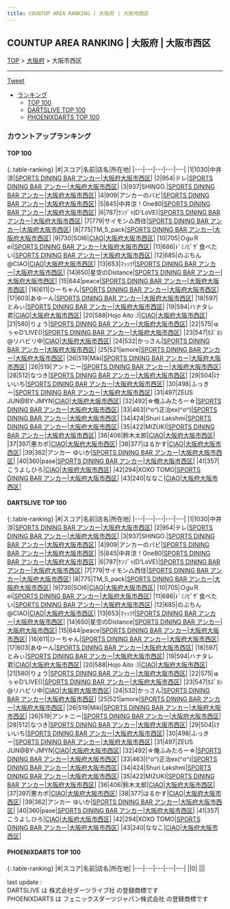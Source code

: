 ```yaml
---
title: COUNTUP AREA RANKING | 大阪府 | 大阪市西区
---
```

## COUNTUP AREA RANKING | 大阪府 | 大阪市西区

[TOP](/darts/rank/) > [大阪府](/darts/rank/大阪府/) > 大阪市西区

___

<a href="https://twitter.com/share?ref_src=twsrc%5Etfw" data-text="COUNTUP AREA RANKING | 大阪府大阪市西区" class="twitter-share-button" data-hashtags="DARTSLIVE,PHOENIXDARTS,darts,ダーツ" data-show-count="false">Tweet</a>

* [ランキング](#カウントアップランキング)
    * [TOP 100](#top-100)
    * [DARTSLIVE TOP 100](#dartslive-top-100)
    * [PHOENIXDARTS TOP 100](#phoenixdarts-top-100)

### カウントアップランキング

#### TOP 100



{:.table-ranking}
|#|スコア|名前|店名|所在地|
|---|---|---|---|---|
|1|1030|<span class="rank-name-dl">中井 涼</span>|<a href="https://search.dartslive.com/jp/shop/425d0b9bfb1783f70d9b047a20a7ba1e">SPORTS DINING BAR アンカー</a>|<a href="/darts/rank/大阪府/大阪市西区">大阪府大阪市西区</a>|
|2|954|<span class="rank-name-dl">テレ</span>|<a href="https://search.dartslive.com/jp/shop/425d0b9bfb1783f70d9b047a20a7ba1e">SPORTS DINING BAR アンカー</a>|<a href="/darts/rank/大阪府/大阪市西区">大阪府大阪市西区</a>|
|3|937|<span class="rank-name-dl">SHINGO.</span>|<a href="https://search.dartslive.com/jp/shop/425d0b9bfb1783f70d9b047a20a7ba1e">SPORTS DINING BAR アンカー</a>|<a href="/darts/rank/大阪府/大阪市西区">大阪府大阪市西区</a>|
|4|909|<span class="rank-name-dl">アンカーのバビ</span>|<a href="https://search.dartslive.com/jp/shop/425d0b9bfb1783f70d9b047a20a7ba1e">SPORTS DINING BAR アンカー</a>|<a href="/darts/rank/大阪府/大阪市西区">大阪府大阪市西区</a>|
|5|845|<span class="rank-name-dl">中井涼！One80</span>|<a href="https://search.dartslive.com/jp/shop/425d0b9bfb1783f70d9b047a20a7ba1e">SPORTS DINING BAR アンカー</a>|<a href="/darts/rank/大阪府/大阪市西区">大阪府大阪市西区</a>|
|6|787|<span class="rank-name-dl">ｹﾝｿﾞｩ(D&#x27;LoVE)</span>|<a href="https://search.dartslive.com/jp/shop/425d0b9bfb1783f70d9b047a20a7ba1e">SPORTS DINING BAR アンカー</a>|<a href="/darts/rank/大阪府/大阪市西区">大阪府大阪市西区</a>|
|7|779|<span class="rank-name-dl">サイモン△西住</span>|<a href="https://search.dartslive.com/jp/shop/425d0b9bfb1783f70d9b047a20a7ba1e">SPORTS DINING BAR アンカー</a>|<a href="/darts/rank/大阪府/大阪市西区">大阪府大阪市西区</a>|
|8|775|<span class="rank-name-dl">TM_5_pack</span>|<a href="https://search.dartslive.com/jp/shop/425d0b9bfb1783f70d9b047a20a7ba1e">SPORTS DINING BAR アンカー</a>|<a href="/darts/rank/大阪府/大阪市西区">大阪府大阪市西区</a>|
|9|730|<span class="rank-name-dl">SOI6</span>|<a href="https://search.dartslive.com/jp/shop/77472c762efcb2670d9b047a20a7ba1e">CIAO</a>|<a href="/darts/rank/大阪府/大阪市西区">大阪府大阪市西区</a>|
|10|705|<span class="rank-name-dl">ＯguＲei</span>|<a href="https://search.dartslive.com/jp/shop/425d0b9bfb1783f70d9b047a20a7ba1e">SPORTS DINING BAR アンカー</a>|<a href="/darts/rank/大阪府/大阪市西区">大阪府大阪市西区</a>|
|11|686|<span class="rank-name-dl">ﾄﾞﾐﾉﾋﾟｻﾞ食べたい</span>|<a href="https://search.dartslive.com/jp/shop/425d0b9bfb1783f70d9b047a20a7ba1e">SPORTS DINING BAR アンカー</a>|<a href="/darts/rank/大阪府/大阪市西区">大阪府大阪市西区</a>|
|12|685|<span class="rank-name-dl">のぶちん@CIAO</span>|<a href="https://search.dartslive.com/jp/shop/77472c762efcb2670d9b047a20a7ba1e">CIAO</a>|<a href="/darts/rank/大阪府/大阪市西区">大阪府大阪市西区</a>|
|13|653|<span class="rank-name-dl">ﾏｯｯﾂ!</span>|<a href="https://search.dartslive.com/jp/shop/425d0b9bfb1783f70d9b047a20a7ba1e">SPORTS DINING BAR アンカー</a>|<a href="/darts/rank/大阪府/大阪市西区">大阪府大阪市西区</a>|
|14|650|<span class="rank-name-dl">星空のDistance</span>|<a href="https://search.dartslive.com/jp/shop/425d0b9bfb1783f70d9b047a20a7ba1e">SPORTS DINING BAR アンカー</a>|<a href="/darts/rank/大阪府/大阪市西区">大阪府大阪市西区</a>|
|15|644|<span class="rank-name-dl">peace</span>|<a href="https://search.dartslive.com/jp/shop/425d0b9bfb1783f70d9b047a20a7ba1e">SPORTS DINING BAR アンカー</a>|<a href="/darts/rank/大阪府/大阪市西区">大阪府大阪市西区</a>|
|16|611|<span class="rank-name-dl">ひーちゃん</span>|<a href="https://search.dartslive.com/jp/shop/425d0b9bfb1783f70d9b047a20a7ba1e">SPORTS DINING BAR アンカー</a>|<a href="/darts/rank/大阪府/大阪市西区">大阪府大阪市西区</a>|
|17|603|<span class="rank-name-dl">あゆーん</span>|<a href="https://search.dartslive.com/jp/shop/425d0b9bfb1783f70d9b047a20a7ba1e">SPORTS DINING BAR アンカー</a>|<a href="/darts/rank/大阪府/大阪市西区">大阪府大阪市西区</a>|
|18|597|<span class="rank-name-dl">とみぃ</span>|<a href="https://search.dartslive.com/jp/shop/425d0b9bfb1783f70d9b047a20a7ba1e">SPORTS DINING BAR アンカー</a>|<a href="/darts/rank/大阪府/大阪市西区">大阪府大阪市西区</a>|
|19|594|<span class="rank-name-dl">ハナタレ君</span>|<a href="https://search.dartslive.com/jp/shop/77472c762efcb2670d9b047a20a7ba1e">CIAO</a>|<a href="/darts/rank/大阪府/大阪市西区">大阪府大阪市西区</a>|
|20|588|<span class="rank-name-dl">Hojo Aito :)</span>|<a href="https://search.dartslive.com/jp/shop/77472c762efcb2670d9b047a20a7ba1e">CIAO</a>|<a href="/darts/rank/大阪府/大阪市西区">大阪府大阪市西区</a>|
|21|580|<span class="rank-name-dl">りょう</span>|<a href="https://search.dartslive.com/jp/shop/425d0b9bfb1783f70d9b047a20a7ba1e">SPORTS DINING BAR アンカー</a>|<a href="/darts/rank/大阪府/大阪市西区">大阪府大阪市西区</a>|
|22|575|<span class="rank-name-dl">ゅぅゃD&#x27;LIVE()</span>|<a href="https://search.dartslive.com/jp/shop/425d0b9bfb1783f70d9b047a20a7ba1e">SPORTS DINING BAR アンカー</a>|<a href="/darts/rank/大阪府/大阪市西区">大阪府大阪市西区</a>|
|23|547|<span class="rank-name-dl">ｶｽﾞﾖｼ@リハビリ中</span>|<a href="https://search.dartslive.com/jp/shop/77472c762efcb2670d9b047a20a7ba1e">CIAO</a>|<a href="/darts/rank/大阪府/大阪市西区">大阪府大阪市西区</a>|
|24|532|<span class="rank-name-dl">かっさん</span>|<a href="https://search.dartslive.com/jp/shop/425d0b9bfb1783f70d9b047a20a7ba1e">SPORTS DINING BAR アンカー</a>|<a href="/darts/rank/大阪府/大阪市西区">大阪府大阪市西区</a>|
|25|521|<span class="rank-name-dl">amore</span>|<a href="https://search.dartslive.com/jp/shop/425d0b9bfb1783f70d9b047a20a7ba1e">SPORTS DINING BAR アンカー</a>|<a href="/darts/rank/大阪府/大阪市西区">大阪府大阪市西区</a>|
|26|519|<span class="rank-name-dl">Miki</span>|<a href="https://search.dartslive.com/jp/shop/425d0b9bfb1783f70d9b047a20a7ba1e">SPORTS DINING BAR アンカー</a>|<a href="/darts/rank/大阪府/大阪市西区">大阪府大阪市西区</a>|
|26|519|<span class="rank-name-dl">アントニー</span>|<a href="https://search.dartslive.com/jp/shop/425d0b9bfb1783f70d9b047a20a7ba1e">SPORTS DINING BAR アンカー</a>|<a href="/darts/rank/大阪府/大阪市西区">大阪府大阪市西区</a>|
|28|512|<span class="rank-name-dl">なつき</span>|<a href="https://search.dartslive.com/jp/shop/425d0b9bfb1783f70d9b047a20a7ba1e">SPORTS DINING BAR アンカー</a>|<a href="/darts/rank/大阪府/大阪市西区">大阪府大阪市西区</a>|
|29|504|<span class="rank-name-dl">けいいち</span>|<a href="https://search.dartslive.com/jp/shop/425d0b9bfb1783f70d9b047a20a7ba1e">SPORTS DINING BAR アンカー</a>|<a href="/darts/rank/大阪府/大阪市西区">大阪府大阪市西区</a>|
|30|498|<span class="rank-name-dl">ふっきー</span>|<a href="https://search.dartslive.com/jp/shop/425d0b9bfb1783f70d9b047a20a7ba1e">SPORTS DINING BAR アンカー</a>|<a href="/darts/rank/大阪府/大阪市西区">大阪府大阪市西区</a>|
|31|497|<span class="rank-name-dl">ZEUS JUN@BY-JMYN</span>|<a href="https://search.dartslive.com/jp/shop/77472c762efcb2670d9b047a20a7ba1e">CIAO</a>|<a href="/darts/rank/大阪府/大阪市西区">大阪府大阪市西区</a>|
|32|492|<span class="rank-name-dl">☆俺ふみたろー☆</span>|<a href="https://search.dartslive.com/jp/shop/425d0b9bfb1783f70d9b047a20a7ba1e">SPORTS DINING BAR アンカー</a>|<a href="/darts/rank/大阪府/大阪市西区">大阪府大阪市西区</a>|
|33|463|<span class="rank-name-dl">(^o^)正治ex(^o^)</span>|<a href="https://search.dartslive.com/jp/shop/425d0b9bfb1783f70d9b047a20a7ba1e">SPORTS DINING BAR アンカー</a>|<a href="/darts/rank/大阪府/大阪市西区">大阪府大阪市西区</a>|
|34|424|<span class="rank-name-dl">Shuri Lakshmi</span>|<a href="https://search.dartslive.com/jp/shop/425d0b9bfb1783f70d9b047a20a7ba1e">SPORTS DINING BAR アンカー</a>|<a href="/darts/rank/大阪府/大阪市西区">大阪府大阪市西区</a>|
|35|422|<span class="rank-name-dl">MIZUKI</span>|<a href="https://search.dartslive.com/jp/shop/425d0b9bfb1783f70d9b047a20a7ba1e">SPORTS DINING BAR アンカー</a>|<a href="/darts/rank/大阪府/大阪市西区">大阪府大阪市西区</a>|
|36|406|<span class="rank-name-dl">鈴木太郎</span>|<a href="https://search.dartslive.com/jp/shop/77472c762efcb2670d9b047a20a7ba1e">CIAO</a>|<a href="/darts/rank/大阪府/大阪市西区">大阪府大阪市西区</a>|
|37|397|<span class="rank-name-dl">悪カボ</span>|<a href="https://search.dartslive.com/jp/shop/77472c762efcb2670d9b047a20a7ba1e">CIAO</a>|<a href="/darts/rank/大阪府/大阪市西区">大阪府大阪市西区</a>|
|38|377|<span class="rank-name-dl">はるかす</span>|<a href="https://search.dartslive.com/jp/shop/77472c762efcb2670d9b047a20a7ba1e">CIAO</a>|<a href="/darts/rank/大阪府/大阪市西区">大阪府大阪市西区</a>|
|39|362|<span class="rank-name-dl">アンカー ゆいか</span>|<a href="https://search.dartslive.com/jp/shop/425d0b9bfb1783f70d9b047a20a7ba1e">SPORTS DINING BAR アンカー</a>|<a href="/darts/rank/大阪府/大阪市西区">大阪府大阪市西区</a>|
|40|360|<span class="rank-name-dl">pase</span>|<a href="https://search.dartslive.com/jp/shop/425d0b9bfb1783f70d9b047a20a7ba1e">SPORTS DINING BAR アンカー</a>|<a href="/darts/rank/大阪府/大阪市西区">大阪府大阪市西区</a>|
|41|357|<span class="rank-name-dl">こうよしひろ</span>|<a href="https://search.dartslive.com/jp/shop/77472c762efcb2670d9b047a20a7ba1e">CIAO</a>|<a href="/darts/rank/大阪府/大阪市西区">大阪府大阪市西区</a>|
|42|294|<span class="rank-name-dl">XOXO TOMO</span>|<a href="https://search.dartslive.com/jp/shop/425d0b9bfb1783f70d9b047a20a7ba1e">SPORTS DINING BAR アンカー</a>|<a href="/darts/rank/大阪府/大阪市西区">大阪府大阪市西区</a>|
|43|240|<span class="rank-name-dl">ななこ</span>|<a href="https://search.dartslive.com/jp/shop/77472c762efcb2670d9b047a20a7ba1e">CIAO</a>|<a href="/darts/rank/大阪府/大阪市西区">大阪府大阪市西区</a>|


#### DARTSLIVE TOP 100



{:.table-ranking}
|#|スコア|名前|店名|所在地|
|---|---|---|---|---|
|1|1030|<span class="rank-name-dl">中井 涼</span>|<a href="https://search.dartslive.com/jp/shop/425d0b9bfb1783f70d9b047a20a7ba1e">SPORTS DINING BAR アンカー</a>|<a href="/darts/rank/大阪府/大阪市西区">大阪府大阪市西区</a>|
|2|954|<span class="rank-name-dl">テレ</span>|<a href="https://search.dartslive.com/jp/shop/425d0b9bfb1783f70d9b047a20a7ba1e">SPORTS DINING BAR アンカー</a>|<a href="/darts/rank/大阪府/大阪市西区">大阪府大阪市西区</a>|
|3|937|<span class="rank-name-dl">SHINGO.</span>|<a href="https://search.dartslive.com/jp/shop/425d0b9bfb1783f70d9b047a20a7ba1e">SPORTS DINING BAR アンカー</a>|<a href="/darts/rank/大阪府/大阪市西区">大阪府大阪市西区</a>|
|4|909|<span class="rank-name-dl">アンカーのバビ</span>|<a href="https://search.dartslive.com/jp/shop/425d0b9bfb1783f70d9b047a20a7ba1e">SPORTS DINING BAR アンカー</a>|<a href="/darts/rank/大阪府/大阪市西区">大阪府大阪市西区</a>|
|5|845|<span class="rank-name-dl">中井涼！One80</span>|<a href="https://search.dartslive.com/jp/shop/425d0b9bfb1783f70d9b047a20a7ba1e">SPORTS DINING BAR アンカー</a>|<a href="/darts/rank/大阪府/大阪市西区">大阪府大阪市西区</a>|
|6|787|<span class="rank-name-dl">ｹﾝｿﾞｩ(D&#x27;LoVE)</span>|<a href="https://search.dartslive.com/jp/shop/425d0b9bfb1783f70d9b047a20a7ba1e">SPORTS DINING BAR アンカー</a>|<a href="/darts/rank/大阪府/大阪市西区">大阪府大阪市西区</a>|
|7|779|<span class="rank-name-dl">サイモン△西住</span>|<a href="https://search.dartslive.com/jp/shop/425d0b9bfb1783f70d9b047a20a7ba1e">SPORTS DINING BAR アンカー</a>|<a href="/darts/rank/大阪府/大阪市西区">大阪府大阪市西区</a>|
|8|775|<span class="rank-name-dl">TM_5_pack</span>|<a href="https://search.dartslive.com/jp/shop/425d0b9bfb1783f70d9b047a20a7ba1e">SPORTS DINING BAR アンカー</a>|<a href="/darts/rank/大阪府/大阪市西区">大阪府大阪市西区</a>|
|9|730|<span class="rank-name-dl">SOI6</span>|<a href="https://search.dartslive.com/jp/shop/77472c762efcb2670d9b047a20a7ba1e">CIAO</a>|<a href="/darts/rank/大阪府/大阪市西区">大阪府大阪市西区</a>|
|10|705|<span class="rank-name-dl">ＯguＲei</span>|<a href="https://search.dartslive.com/jp/shop/425d0b9bfb1783f70d9b047a20a7ba1e">SPORTS DINING BAR アンカー</a>|<a href="/darts/rank/大阪府/大阪市西区">大阪府大阪市西区</a>|
|11|686|<span class="rank-name-dl">ﾄﾞﾐﾉﾋﾟｻﾞ食べたい</span>|<a href="https://search.dartslive.com/jp/shop/425d0b9bfb1783f70d9b047a20a7ba1e">SPORTS DINING BAR アンカー</a>|<a href="/darts/rank/大阪府/大阪市西区">大阪府大阪市西区</a>|
|12|685|<span class="rank-name-dl">のぶちん@CIAO</span>|<a href="https://search.dartslive.com/jp/shop/77472c762efcb2670d9b047a20a7ba1e">CIAO</a>|<a href="/darts/rank/大阪府/大阪市西区">大阪府大阪市西区</a>|
|13|653|<span class="rank-name-dl">ﾏｯｯﾂ!</span>|<a href="https://search.dartslive.com/jp/shop/425d0b9bfb1783f70d9b047a20a7ba1e">SPORTS DINING BAR アンカー</a>|<a href="/darts/rank/大阪府/大阪市西区">大阪府大阪市西区</a>|
|14|650|<span class="rank-name-dl">星空のDistance</span>|<a href="https://search.dartslive.com/jp/shop/425d0b9bfb1783f70d9b047a20a7ba1e">SPORTS DINING BAR アンカー</a>|<a href="/darts/rank/大阪府/大阪市西区">大阪府大阪市西区</a>|
|15|644|<span class="rank-name-dl">peace</span>|<a href="https://search.dartslive.com/jp/shop/425d0b9bfb1783f70d9b047a20a7ba1e">SPORTS DINING BAR アンカー</a>|<a href="/darts/rank/大阪府/大阪市西区">大阪府大阪市西区</a>|
|16|611|<span class="rank-name-dl">ひーちゃん</span>|<a href="https://search.dartslive.com/jp/shop/425d0b9bfb1783f70d9b047a20a7ba1e">SPORTS DINING BAR アンカー</a>|<a href="/darts/rank/大阪府/大阪市西区">大阪府大阪市西区</a>|
|17|603|<span class="rank-name-dl">あゆーん</span>|<a href="https://search.dartslive.com/jp/shop/425d0b9bfb1783f70d9b047a20a7ba1e">SPORTS DINING BAR アンカー</a>|<a href="/darts/rank/大阪府/大阪市西区">大阪府大阪市西区</a>|
|18|597|<span class="rank-name-dl">とみぃ</span>|<a href="https://search.dartslive.com/jp/shop/425d0b9bfb1783f70d9b047a20a7ba1e">SPORTS DINING BAR アンカー</a>|<a href="/darts/rank/大阪府/大阪市西区">大阪府大阪市西区</a>|
|19|594|<span class="rank-name-dl">ハナタレ君</span>|<a href="https://search.dartslive.com/jp/shop/77472c762efcb2670d9b047a20a7ba1e">CIAO</a>|<a href="/darts/rank/大阪府/大阪市西区">大阪府大阪市西区</a>|
|20|588|<span class="rank-name-dl">Hojo Aito :)</span>|<a href="https://search.dartslive.com/jp/shop/77472c762efcb2670d9b047a20a7ba1e">CIAO</a>|<a href="/darts/rank/大阪府/大阪市西区">大阪府大阪市西区</a>|
|21|580|<span class="rank-name-dl">りょう</span>|<a href="https://search.dartslive.com/jp/shop/425d0b9bfb1783f70d9b047a20a7ba1e">SPORTS DINING BAR アンカー</a>|<a href="/darts/rank/大阪府/大阪市西区">大阪府大阪市西区</a>|
|22|575|<span class="rank-name-dl">ゅぅゃD&#x27;LIVE()</span>|<a href="https://search.dartslive.com/jp/shop/425d0b9bfb1783f70d9b047a20a7ba1e">SPORTS DINING BAR アンカー</a>|<a href="/darts/rank/大阪府/大阪市西区">大阪府大阪市西区</a>|
|23|547|<span class="rank-name-dl">ｶｽﾞﾖｼ@リハビリ中</span>|<a href="https://search.dartslive.com/jp/shop/77472c762efcb2670d9b047a20a7ba1e">CIAO</a>|<a href="/darts/rank/大阪府/大阪市西区">大阪府大阪市西区</a>|
|24|532|<span class="rank-name-dl">かっさん</span>|<a href="https://search.dartslive.com/jp/shop/425d0b9bfb1783f70d9b047a20a7ba1e">SPORTS DINING BAR アンカー</a>|<a href="/darts/rank/大阪府/大阪市西区">大阪府大阪市西区</a>|
|25|521|<span class="rank-name-dl">amore</span>|<a href="https://search.dartslive.com/jp/shop/425d0b9bfb1783f70d9b047a20a7ba1e">SPORTS DINING BAR アンカー</a>|<a href="/darts/rank/大阪府/大阪市西区">大阪府大阪市西区</a>|
|26|519|<span class="rank-name-dl">Miki</span>|<a href="https://search.dartslive.com/jp/shop/425d0b9bfb1783f70d9b047a20a7ba1e">SPORTS DINING BAR アンカー</a>|<a href="/darts/rank/大阪府/大阪市西区">大阪府大阪市西区</a>|
|26|519|<span class="rank-name-dl">アントニー</span>|<a href="https://search.dartslive.com/jp/shop/425d0b9bfb1783f70d9b047a20a7ba1e">SPORTS DINING BAR アンカー</a>|<a href="/darts/rank/大阪府/大阪市西区">大阪府大阪市西区</a>|
|28|512|<span class="rank-name-dl">なつき</span>|<a href="https://search.dartslive.com/jp/shop/425d0b9bfb1783f70d9b047a20a7ba1e">SPORTS DINING BAR アンカー</a>|<a href="/darts/rank/大阪府/大阪市西区">大阪府大阪市西区</a>|
|29|504|<span class="rank-name-dl">けいいち</span>|<a href="https://search.dartslive.com/jp/shop/425d0b9bfb1783f70d9b047a20a7ba1e">SPORTS DINING BAR アンカー</a>|<a href="/darts/rank/大阪府/大阪市西区">大阪府大阪市西区</a>|
|30|498|<span class="rank-name-dl">ふっきー</span>|<a href="https://search.dartslive.com/jp/shop/425d0b9bfb1783f70d9b047a20a7ba1e">SPORTS DINING BAR アンカー</a>|<a href="/darts/rank/大阪府/大阪市西区">大阪府大阪市西区</a>|
|31|497|<span class="rank-name-dl">ZEUS JUN@BY-JMYN</span>|<a href="https://search.dartslive.com/jp/shop/77472c762efcb2670d9b047a20a7ba1e">CIAO</a>|<a href="/darts/rank/大阪府/大阪市西区">大阪府大阪市西区</a>|
|32|492|<span class="rank-name-dl">☆俺ふみたろー☆</span>|<a href="https://search.dartslive.com/jp/shop/425d0b9bfb1783f70d9b047a20a7ba1e">SPORTS DINING BAR アンカー</a>|<a href="/darts/rank/大阪府/大阪市西区">大阪府大阪市西区</a>|
|33|463|<span class="rank-name-dl">(^o^)正治ex(^o^)</span>|<a href="https://search.dartslive.com/jp/shop/425d0b9bfb1783f70d9b047a20a7ba1e">SPORTS DINING BAR アンカー</a>|<a href="/darts/rank/大阪府/大阪市西区">大阪府大阪市西区</a>|
|34|424|<span class="rank-name-dl">Shuri Lakshmi</span>|<a href="https://search.dartslive.com/jp/shop/425d0b9bfb1783f70d9b047a20a7ba1e">SPORTS DINING BAR アンカー</a>|<a href="/darts/rank/大阪府/大阪市西区">大阪府大阪市西区</a>|
|35|422|<span class="rank-name-dl">MIZUKI</span>|<a href="https://search.dartslive.com/jp/shop/425d0b9bfb1783f70d9b047a20a7ba1e">SPORTS DINING BAR アンカー</a>|<a href="/darts/rank/大阪府/大阪市西区">大阪府大阪市西区</a>|
|36|406|<span class="rank-name-dl">鈴木太郎</span>|<a href="https://search.dartslive.com/jp/shop/77472c762efcb2670d9b047a20a7ba1e">CIAO</a>|<a href="/darts/rank/大阪府/大阪市西区">大阪府大阪市西区</a>|
|37|397|<span class="rank-name-dl">悪カボ</span>|<a href="https://search.dartslive.com/jp/shop/77472c762efcb2670d9b047a20a7ba1e">CIAO</a>|<a href="/darts/rank/大阪府/大阪市西区">大阪府大阪市西区</a>|
|38|377|<span class="rank-name-dl">はるかす</span>|<a href="https://search.dartslive.com/jp/shop/77472c762efcb2670d9b047a20a7ba1e">CIAO</a>|<a href="/darts/rank/大阪府/大阪市西区">大阪府大阪市西区</a>|
|39|362|<span class="rank-name-dl">アンカー ゆいか</span>|<a href="https://search.dartslive.com/jp/shop/425d0b9bfb1783f70d9b047a20a7ba1e">SPORTS DINING BAR アンカー</a>|<a href="/darts/rank/大阪府/大阪市西区">大阪府大阪市西区</a>|
|40|360|<span class="rank-name-dl">pase</span>|<a href="https://search.dartslive.com/jp/shop/425d0b9bfb1783f70d9b047a20a7ba1e">SPORTS DINING BAR アンカー</a>|<a href="/darts/rank/大阪府/大阪市西区">大阪府大阪市西区</a>|
|41|357|<span class="rank-name-dl">こうよしひろ</span>|<a href="https://search.dartslive.com/jp/shop/77472c762efcb2670d9b047a20a7ba1e">CIAO</a>|<a href="/darts/rank/大阪府/大阪市西区">大阪府大阪市西区</a>|
|42|294|<span class="rank-name-dl">XOXO TOMO</span>|<a href="https://search.dartslive.com/jp/shop/425d0b9bfb1783f70d9b047a20a7ba1e">SPORTS DINING BAR アンカー</a>|<a href="/darts/rank/大阪府/大阪市西区">大阪府大阪市西区</a>|
|43|240|<span class="rank-name-dl">ななこ</span>|<a href="https://search.dartslive.com/jp/shop/77472c762efcb2670d9b047a20a7ba1e">CIAO</a>|<a href="/darts/rank/大阪府/大阪市西区">大阪府大阪市西区</a>|


#### PHOENIXDARTS TOP 100



{:.table-ranking}
|#|スコア|名前|店名|所在地|
|---|---|---|---|---|
||0|<span class="rank-name-dl"> </span>|<a href=""></a>|<a href="/darts/rank//"></a>|


<div class="footer border-top border-gray-light mt-5 pt-3 text-right text-gray">
    last update : <span style="font-weight: italic" id="foot_last_modified"></span><br />
    DARTSLIVE は 株式会社ダーツライブ社 の登録商標です<br />
    PHOENIXDARTS は フェニックスダーツジャパン株式会社 の登録商標です<br />
</div>

<script src="https://cdnjs.cloudflare.com/ajax/libs/jquery.tablesorter/2.31.3/js/jquery.tablesorter.min.js" integrity="sha512-qzgd5cYSZcosqpzpn7zF2ZId8f/8CHmFKZ8j7mU4OUXTNRd5g+ZHBPsgKEwoqxCtdQvExE5LprwwPAgoicguNg==" crossorigin="anonymous" referrerpolicy="no-referrer"></script>
<link rel="stylesheet" href="https://cdnjs.cloudflare.com/ajax/libs/jquery.tablesorter/2.31.3/css/theme.default.min.css" integrity="sha512-wghhOJkjQX0Lh3NSWvNKeZ0ZpNn+SPVXX1Qyc9OCaogADktxrBiBdKGDoqVUOyhStvMBmJQ8ZdMHiR3wuEq8+w==" crossorigin="anonymous" referrerpolicy="no-referrer" />
<script>
$(function() {
    $(".table-ranking").tablesorter({sortList:[[0, 0]]});
    $("#foot_last_modified").text(formatDate(new Date(document.lastModified), 'yyyy-MM-dd HH:mm:ss'));
});
</script>

<script async src="https://platform.twitter.com/widgets.js" charset="utf-8"></script>